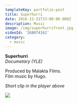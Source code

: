 ```yaml
---
templateKey: portfolio-post
title: Superhurri
date: 2016-12-31T23:00:00.000Z
description: Music
image: /img/superhurrifront.jpg
videoId: '268074162'
category:
  - music
---
```

**Superhurri** \
_Documetary (YLE)_

Produced by Malakta Films.\
Film music by Hugo.

_Short clip in the player above_

![](/img/336-3364093_twitch-emblem-png-yle-logo.png.jpeg)
